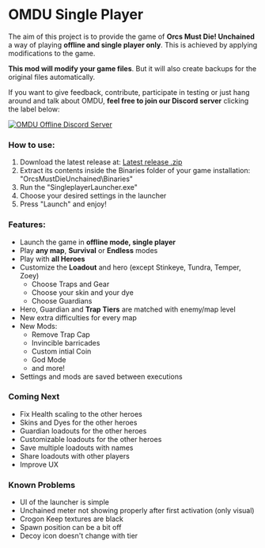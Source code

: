 # OMDU Single Player

The aim of this project is to provide the game of **Orcs Must Die! Unchained** a way of playing **offline and single player only**. This is achieved by applying modifications to the game.

**This mod will modify your game files**. But it will also create backups for the original files automatically.


If you want to give feedback, contribute, participate in testing or just hang around and talk about OMDU, **feel free to join our Discord server** clicking the label below:

[![OMDU Offline  Discord Server](https://img.shields.io/discord/583432386960818227?color=%237289da&logo=discord&logoColor=white&label=Join%20the%20Discord%20Server)](https://discord.gg/YrCaHw7Hza)

### How to use:

1. Download the latest release at: [Latest release .zip](https://github.com/TimeMaster18/OMDU-SinglePlayer/releases/latest/download/OMDU-SinglePlayer.zip)
2. Extract its contents inside the Binaries folder of your game installation: "OrcsMustDieUnchained\Binaries"
3. Run the "SingleplayerLauncher.exe"
4. Choose your desired settings in the launcher
5. Press "Launch" and enjoy! 


### Features:
- Launch the game in **offline mode, single player**
- Play **any map**, **Survival** or **Endless** modes
- Play with **all Heroes**
- Customize the **Loadout** and hero (except Stinkeye, Tundra, Temper, Zoey)
  - Choose Traps and Gear
  - Choose your skin and your dye
  - Choose Guardians
- Hero, Guardian and **Trap Tiers** are matched with enemy/map level
- New extra difficulties for every map
- New Mods:
  - Remove Trap Cap
  - Invincible barricades
  - Custom intial Coin
  - God Mode
  - and more!
- Settings and mods are saved between executions


### Coming Next
- Fix Health scaling to the other heroes
- Skins and Dyes for the other heroes
- Guardian loadouts for the other heroes
- Customizable loadouts for the other heroes
- Save multiple loadouts with names
- Share loadouts with other players
- Improve UX

### Known Problems
- UI of the launcher is simple
- Unchained meter not showing properly after first activation (only visual)
- Crogon Keep textures are black
- Spawn position can be a bit off
- Decoy icon doesn't change with tier
